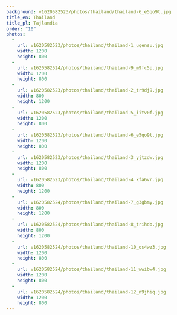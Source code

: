 ```yaml
---
background: v1620582523/photos/thailand/thailand-6_e5qo9t.jpg
title_en: Thailand
title_pl: Tajlandia
order: "10"
photos:
  -
    url: v1620582523/photos/thailand/thailand-1_uqensu.jpg
    width: 1200
    height: 800
  -
    url: v1620582524/photos/thailand/thailand-9_m9fc5p.jpg
    width: 1200
    height: 800
  -
    url: v1620582523/photos/thailand/thailand-2_tr9dj9.jpg
    width: 800
    height: 1200
  -
    url: v1620582523/photos/thailand/thailand-5_iitv0f.jpg
    width: 1200
    height: 800
  -
    url: v1620582523/photos/thailand/thailand-6_e5qo9t.jpg
    width: 1200
    height: 800
  -
    url: v1620582523/photos/thailand/thailand-3_yjtzdw.jpg
    width: 1200
    height: 800
  -
    url: v1620582523/photos/thailand/thailand-4_kfa6vr.jpg
    width: 800
    height: 1200
  -
    url: v1620582524/photos/thailand/thailand-7_g3gbmy.jpg
    width: 800
    height: 1200
  -
    url: v1620582524/photos/thailand/thailand-8_trihdo.jpg
    width: 800
    height: 1200
  -
    url: v1620582524/photos/thailand/thailand-10_os4wz3.jpg
    width: 1200
    height: 800
  -
    url: v1620582524/photos/thailand/thailand-11_wwibw4.jpg
    width: 1200
    height: 800
  -
    url: v1620582524/photos/thailand/thailand-12_n9jhiq.jpg
    width: 1200
    height: 800
---
```

